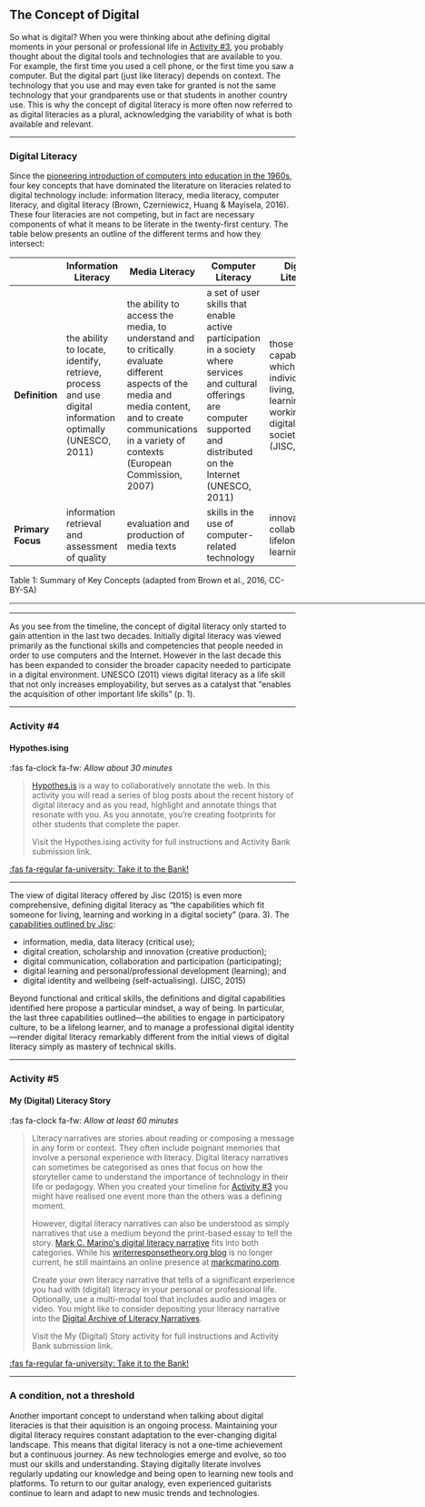 ## The Concept of Digital

So what is digital? When you were thinking about athe defining digital moments in your personal or professional life in [Activity #3](what-is-literacy.md#activity-3), you probably thought about the digital tools and technologies that are available to you. For example, the first time you used a cell phone, or the first time you saw a computer. But the digital part (just like literacy) depends on context. The technology that you use and may even take for granted is not the same technology that your grandparents use or that students in another country use. This is why the concept of digital literacy is more often now referred to as digital literacies as a plural, acknowledging the variability of what is both available and relevant.

* * *

### Digital Literacy

Since the [pioneering introduction of computers into education in the 1960s](https://thejournal.com/Articles/1997/06/01/Computers-in-Education-A-Brief-History.aspx), four key concepts that have dominated the literature on literacies related to digital technology include: information literacy, media literacy, computer literacy, and digital literacy (Brown, Czerniewicz, Huang & Mayisela, 2016). These four literacies are not competing, but in fact are necessary components of what it means to be literate in the twenty-first century. The table below presents an outline of the different terms and how they intersect:

|  | Information Literacy | Media Literacy | Computer Literacy | Digital Literacy |
|---|---|---|---|---|
| **Definition** | the ability to locate, identify, retrieve, process and use digital information optimally (UNESCO, 2011) | the ability to access the media, to understand and to critically evaluate different aspects of the media and media content, and to create communications in a variety of contexts (European Commission, 2007) | a set of user skills that enable active participation in a society where services and cultural offerings are computer supported and distributed on the Internet (UNESCO, 2011) | those capabilities which fit an individual for living, learning and working in a digital society (JISC, 2015) |
| **Primary Focus** | information retrieval and assessment of quality | evaluation and production of media texts | skills in the use of computer-related technology | innovation, collaboration, lifelong learning |

Table 1: Summary of Key Concepts (adapted from Brown et al., 2016, CC-BY-SA)

<iframe src="https://elearn.waikato.ac.nz/h5p/embed.php?url=https%3A%2F%2Felearn.waikato.ac.nz%2Fpluginfile.php%2F3703665%2Fmod_h5pactivity%2Fpackage%2F0%2FDigital%2520Literacy%2520Timeline.h5p&amp;component=mod_h5pactivity" name="h5player" width="1522" height="625"
   allowfullscreen="allowfullscreen" class="h5p-player w-100 border-0"
   style="height: 0px;" id="67aeb2f85ddd167aeb2f85ddd71-h5player">
</iframe><script src="https://elearn.waikato.ac.nz/h5p/h5plib/v124/joubel/core/js/h5p-resizer.js"></script>

* * *

As you see from the timeline, the concept of digital literacy only started to gain attention in the last two decades. Initially digital literacy was viewed primarily as the functional skills and competencies that people needed in order to use computers and the Internet. However in the last decade this has been expanded to consider the broader capacity needed to participate in a digital environment. UNESCO (2011) views digital literacy as a life skill that not only increases employability, but serves as a catalyst that “enables the acquisition of other important life skills” (p. 1).

* * *

### Activity #4
#### Hypothes.ising
:fas fa-clock fa-fw: *Allow about 30 minutes*
> [Hypothes.is](https://web.hypothes.is) is a way to collaboratively annotate the web.
> In this activity you will read a series of blog posts about the recent history of digital literacy and as you read, highlight and annotate things that resonate with you. As you annotate, you’re creating footprints for other students that complete the paper.
>
> Visit the Hypothes.ising activity for full instructions and Activity Bank submission link.

[:fas fa-regular fa-university: Take it to the Bank!](https://elearn.waikato.ac.nz/ " :class=button")

* * *

The view of digital literacy offered by Jisc (2015) is even more comprehensive, defining digital literacy as “the capabilities which fit someone for living, learning and working in a digital society” (para. 3).  The [capabilities outlined by Jisc](https://digitalcapability.jiscinvolve.org/wp/files/2015/06/1.-Digital-capabilities-6-elements.pdf):

- information, media, data literacy (critical use);
- digital creation, scholarship and innovation (creative production);
- digital communication, collaboration and participation (participating);
- digital learning and personal/professional development (learning); and
- digital identity and wellbeing (self-actualising).
(JISC, 2015)

Beyond functional and critical skills, the definitions and digital capabilities identified here propose a particular mindset, a way of being. In particular, the last three capabilities outlined—the abilities to engage in participatory culture, to be a lifelong learner, and to manage a professional digital identity—render digital literacy remarkably different from the initial views of digital literacy simply as mastery of technical skills.

* * *

### Activity #5
#### My (Digital) Literacy Story
:fas fa-clock fa-fw: *Allow at least 60 minutes*
> Literacy narratives are stories about reading or composing a message in any form or context. They often include poignant memories that involve a personal experience with literacy. Digital literacy narratives can sometimes be categorised as ones that focus on how the storyteller came to understand the importance of technology in their life or pedagogy. When you created your timeline for [Activity #3](what-is-literacy.md#activity-3) you might have realised one event more than the others was a defining moment.
>
> However, digital literacy narratives can also be understood as simply narratives that use a medium beyond the print-based essay to tell the story. [Mark C. Marino's digital literacy narrative](https://www.thedaln.org/#/detail/2a492736-6ec8-46b0-b9b4-6b419ad4edd3) fits into both categories. While his [writerresponsetheory.org blog](https://writerresponsetheory.org/wordpress) is no longer current, he still maintains an online presence at [markcmarino.com](https://markcmarino.com/wordpress/).
>
> Create your own literacy narrative that tells of a significant experience you had with (digital) literacy in your personal or professional life. Optionally, use a multi-modal tool that includes audio and images or video. You might like to consider depositing your literacy narrative into the [Digital Archive of Literacy Narratives](https://www.thedaln.org/).
>
> Visit the My (Digital) Story activity for full instructions and Activity Bank submission link.

[:fas fa-regular fa-university: Take it to the Bank!](https://elearn.waikato.ac.nz/ ":class=button")

* * *

### A condition, not a threshold

Another important concept to understand when talking about digital literacies is that their aquisition is an ongoing process. Maintaining your digital literacy requires constant adaptation to the ever-changing digital landscape. This means that digital literacy is not a one-time achievement but a continuous journey. As new technologies emerge and evolve, so too must our skills and understanding. Staying digitally literate involves regularly updating our knowledge and being open to learning new tools and platforms. To return to our guitar analogy, even experienced guitarists continue to learn and adapt to new music trends and technologies.